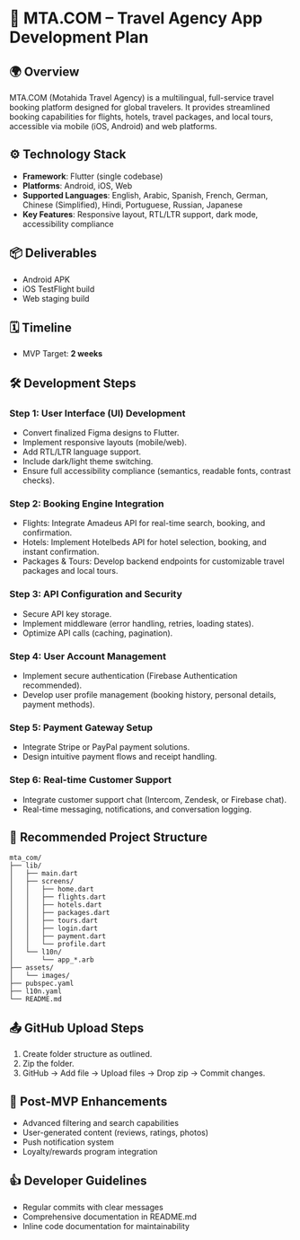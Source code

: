 # 🚀 MTA.COM – Travel Agency App Development Plan

## 🌍 Overview

MTA.COM (Motahida Travel Agency) is a multilingual, full-service travel booking platform designed for global travelers. It provides streamlined booking capabilities for flights, hotels, travel packages, and local tours, accessible via mobile (iOS, Android) and web platforms.

## ⚙️ Technology Stack

* **Framework**: Flutter (single codebase)
* **Platforms**: Android, iOS, Web
* **Supported Languages**: English, Arabic, Spanish, French, German, Chinese (Simplified), Hindi, Portuguese, Russian, Japanese
* **Key Features**: Responsive layout, RTL/LTR support, dark mode, accessibility compliance

## 📦 Deliverables

* Android APK
* iOS TestFlight build
* Web staging build

## 🗓️ Timeline

* MVP Target: **2 weeks**

## 🛠️ Development Steps

### Step 1: User Interface (UI) Development

* Convert finalized Figma designs to Flutter.
* Implement responsive layouts (mobile/web).
* Add RTL/LTR language support.
* Include dark/light theme switching.
* Ensure full accessibility compliance (semantics, readable fonts, contrast checks).

### Step 2: Booking Engine Integration

* Flights: Integrate Amadeus API for real-time search, booking, and confirmation.
* Hotels: Implement Hotelbeds API for hotel selection, booking, and instant confirmation.
* Packages & Tours: Develop backend endpoints for customizable travel packages and local tours.

### Step 3: API Configuration and Security

* Secure API key storage.
* Implement middleware (error handling, retries, loading states).
* Optimize API calls (caching, pagination).

### Step 4: User Account Management

* Implement secure authentication (Firebase Authentication recommended).
* Develop user profile management (booking history, personal details, payment methods).

### Step 5: Payment Gateway Setup

* Integrate Stripe or PayPal payment solutions.
* Design intuitive payment flows and receipt handling.

### Step 6: Real-time Customer Support

* Integrate customer support chat (Intercom, Zendesk, or Firebase chat).
* Real-time messaging, notifications, and conversation logging.

## 📂 Recommended Project Structure

```
mta_com/
├── lib/
│   ├── main.dart
│   ├── screens/
│   │   ├── home.dart
│   │   ├── flights.dart
│   │   ├── hotels.dart
│   │   ├── packages.dart
│   │   ├── tours.dart
│   │   ├── login.dart
│   │   ├── payment.dart
│   │   └── profile.dart
│   └── l10n/
│       └── app_*.arb
├── assets/
│   └── images/
├── pubspec.yaml
├── l10n.yaml
└── README.md
```

## 📤 GitHub Upload Steps

1. Create folder structure as outlined.
2. Zip the folder.
3. GitHub → Add file → Upload files → Drop zip → Commit changes.

## 🌟 Post-MVP Enhancements

* Advanced filtering and search capabilities
* User-generated content (reviews, ratings, photos)
* Push notification system
* Loyalty/rewards program integration

## 👍 Developer Guidelines

* Regular commits with clear messages
* Comprehensive documentation in README.md
* Inline code documentation for maintainability
